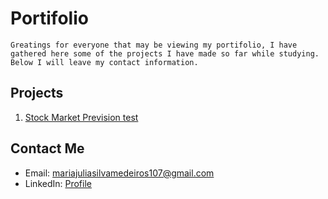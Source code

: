 # Portifolio
`Greatings for everyone that may be viewing my portifolio, I have gathered here some of the projects I have made so far while studying. Below I will leave my contact information.`

## Projects
1. [Stock Market Prevision test](https://github.com/MariaJ001/stock_market_prevision)

## Contact Me

- Email: mariajuliasilvamedeiros107@gmail.com
- LinkedIn: [Profile](www.linkedin.com/in/maria-julia-s-591534234)
